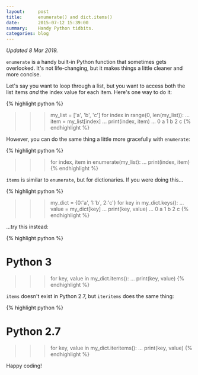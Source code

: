 ```yaml
---
layout:     post
title:      enumerate() and dict.items()
date:       2015-07-12 15:39:00
summary:    Handy Python tidbits.
categories: blog
---
```


_Updated 8 Mar 2019._

`enumerate` is a handy built-in Python function that sometimes gets overlooked. It's not life-changing, but it makes things a little cleaner and more concise. 

Let's say you want to loop through a list, but you want to access both the list items *and* the index value for each item. Here's one way to do it:

{% highlight python %}
>>> my_list = ['a', 'b', 'c']
>>> for index in range(0, len(my_list)):
...     item = my_list[index]
...     print(index, item)
...
0 a
1 b
2 c
{% endhighlight %}

However, you can do the same thing a little more gracefully with `enumerate`:

{% highlight python %}
>>> for index, item in enumerate(my_list):
...     print(index, item)
{% endhighlight %}

`items` is similar to `enumerate`, but for dictionaries. If you were doing this...

{% highlight python %}
>>> my_dict = {0:'a', 1:'b', 2:'c'}
>>> for key in my_dict.keys():
...     value = my_dict[key]
...     print(key, value)
...
0 a
1 b
2 c
{% endhighlight %}

...try this instead:

{% highlight python %}
# Python 3
>>> for key, value in my_dict.items():
...     print(key, value)
{% endhighlight %}

`items` doesn't exist in Python 2.7, but `iteritems` does the same thing:

{% highlight python %}
# Python 2.7
>>> for key, value in my_dict.iteritems():
...     print(key, value)
{% endhighlight %}

Happy coding!
